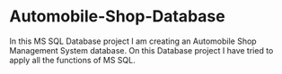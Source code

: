 # Automobile-Shop-Database
In this MS SQL Database project I am creating an Automobile Shop Management System database. On this Database project I have tried to apply all the functions of MS SQL. 
